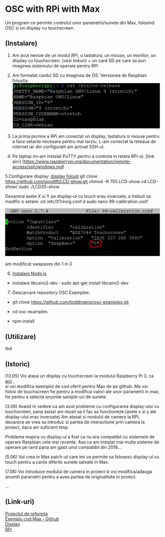 # OSC with RPi with Max
Un program ce permite controlul unor parametrii/sunete din Max, 
folosind OSC si un display cu touchscreen.


## (Instalare)
1. Am avut nevoie de un modul RPi, o tastatura, un mouse, un monitor, un display cu touchscreen.
(vezi linkuri) + un card SD pe care sa pun imaginea sistemului de operare pentru RPi

2. Am formatat cardul SD cu imaginea de OS. Versiunea de Raspbian folosita:
![](assets/rpi_os.PNG)

3. La prima pornire a RPi am conectat un display, tastatura si mouse pentru a face setarile necesare
pentru mai tarziu. L-am conectat la reteaua de internet iar din configuratii am activat SSH-ul.

4. Pe laptop mi-am instalat PuTTY pentru a controla in  reteta RPi-ul. 
[link aici] (https://www.raspberrypi.org/documentation/remote-access/ssh/windows.md)

5.Configurare display: [display folosit](http://www.lcdwiki.com/3.5inch_RPi_Display)
git clone https://github.com/goodtft/LCD-show.git
chmod -R 755 LCD-show
cd LCD-show/
sudo ./LCD35-show

Deoarece axele X si Y pe display-ul cu touch erau inversate, a trebuit sa modific o setare:
cd /etc/X1/xorg.conf.d
sudo nano 99-calibration.conf

![](assets/calibration.PNG)

am modificat swapaxes din 1 in 0

6. [Instalare Node.js](https://learn.adafruit.com/node-embedded-development/installing-node-dot-js)
+ instalare libcairo2-dev : sudo apt-get install libcairo2-dev

7. Descarcare repository OSC Examples:
+ git clone https://github.com/toddtreece/osc-examples.git

+ cd osc-examples

+ npm install



## (Utilizare)
tbd

## (Istoric)

(13.05) Voi atasa un display cu touchscreen la modulul Raspberry Pi 3, 
ca [aici](https://learn.adafruit.com/raspberry-pi-open-sound-control/overview) ,  
si voi modifica exemplul de cod oferit pentru Max de pe github. Ma voi folosi de 
touchscreen fie pentru a modifica valori ale unor parametrii in max, fie pentru a selecta
anumite sample-uri de sunete.

(3.06) Avand in vedere ca am avut probleme cu configurarea display-ului cu touchscreen,
pana astazi am reusit sa il fac sa functioneze.(axele x si y ale display-ului erau inversate)
Am atasat si modulul de camera la RPi, deoarece as vrea sa introduc si partea de interactiune 
prin camera la proiect, daca am suficient timp.

Problema majora cu display-ul a fost ca nu era compatibil cu sistemele de operare Raspbian cele mai recente.
Asa ca am instalat mai multe sisteme de operare pe rand pana am gasit unul compatibil din 2018...

(5.06) Voi crea in Max patch-ul care imi va permite sa folosesc display-ul cu touch pentru
a canta diferite sunete salvate in Max.

(7.06) Voi introduce modulul de camera in proiect si voi modifica/adauga anumiti parametri
pentru a avea partea de originalitate in proiect.

...

## (Link-uri)
[Proiectul de referinta](https://learn.adafruit.com/raspberry-pi-open-sound-control/overview)  
[Exemplu cod Max - Github](https://github.com/toddtreece/osc-examples/tree/master/max)  
[Display](https://cleste.ro/touchscreen-lcd-3-5-raspberry-pi.html?utm_medium=GoogleAds&utm_campaign=ShoppingAds&utm_source=&gclid=CjwKCAjwnPOEBhA0EiwA609Redt0FJatNi1cETA4rIvLW_SqGVTzwSwQtlyhd4GbRK3dNmiwhXP7jBoCPN4QAvD_BwE)  
[RPi](https://www.raspberrypi.org/products/raspberry-pi-3-model-b/)  

